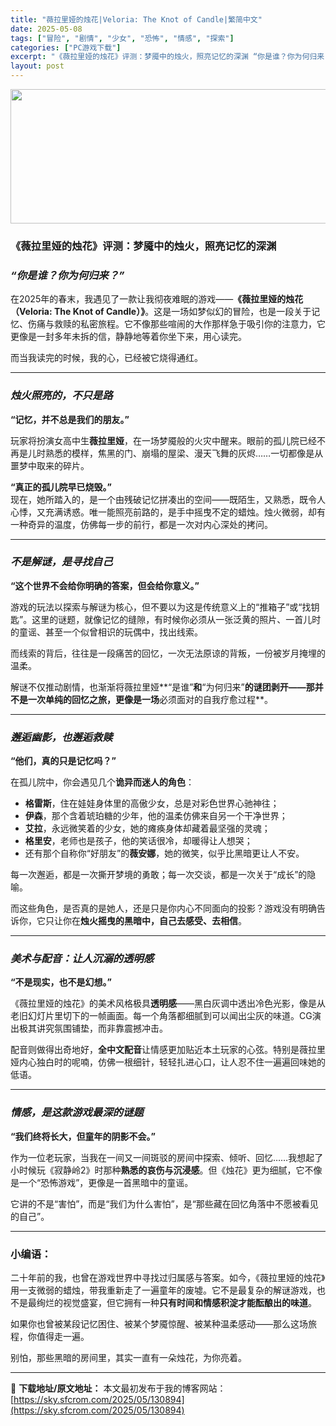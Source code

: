 ```yaml
---
title: "薇拉里娅的烛花|Veloria: The Knot of Candle|繁简中文"
date: 2025-05-08
tags: ["冒险", "剧情", "少女", "恐怖", "情感", "探索"]
categories: ["PC游戏下载"]
excerpt: "《薇拉里娅的烛花》评测：梦魇中的烛火，照亮记忆的深渊 “你是谁？你为何归来？” 在2025年的春末，我遇见了一款让我彻夜难眠的游戏——《薇拉里娅的烛花（Veloria: The Knot of Candle）》。这是一场如梦似幻的冒险，也是一段关于记忆、伤痛与救赎的私密旅程。它不像那些喧闹的大作那样&hellip;"
layout: post
---
```


<img class="aligncenter size-full wp-image-130895" src="https://sky.sfcrom.com/wp-content/uploads/2025/05/2025050801134945.webp" alt="" width="660" height="215" />
<h3 data-start="73" data-end="105">《薇拉里娅的烛花》评测：<strong data-start="87" data-end="105">梦魇中的烛火，照亮记忆的深渊</strong></h3>
<h3 class="" data-start="107" data-end="129"><em data-start="111" data-end="129"><strong data-start="112" data-end="128">“你是谁？你为何归来？”</strong></em></h3>
<p class="" data-start="131" data-end="283">在2025年的春末，我遇见了一款让我彻夜难眠的游戏——<strong data-start="158" data-end="200">《薇拉里娅的烛花（Veloria: The Knot of Candle）》</strong>。这是一场如梦似幻的冒险，也是一段关于记忆、伤痛与救赎的私密旅程。它不像那些喧闹的大作那样急于吸引你的注意力，它更像是一封多年未拆的信，静静地等着你坐下来，用心读完。</p>
<p class="" data-start="285" data-end="307">而当我读完的时候，我的心，已经被它烧得通红。</p>


<hr class="" data-start="309" data-end="312" />

<h3 class="" data-start="314" data-end="336"><em data-start="318" data-end="334"><strong data-start="319" data-end="333">烛火照亮的，不只是路</strong></em></h3>
<p class="" data-start="337" data-end="356"><strong data-start="337" data-end="356">“记忆，并不总是我们的朋友。”</strong></p>
<p class="" data-start="358" data-end="443">玩家将扮演女高中生<strong data-start="367" data-end="375">薇拉里娅</strong>，在一场梦魇般的火灾中醒来。眼前的孤儿院已经不再是儿时熟悉的模样，焦黑的门、崩塌的屋梁、漫天飞舞的灰烬……一切都像是从噩梦中取来的碎片。</p>
<p class="" data-start="445" data-end="567"><strong data-start="445" data-end="462">“真正的孤儿院早已烧毁。”</strong><br data-start="462" data-end="465" />现在，她所踏入的，是一个由残破记忆拼凑出的空间——既陌生，又熟悉，既令人心悸，又充满诱惑。唯一能照亮前路的，是手中摇曳不定的蜡烛。烛火微弱，却有一种奇异的温度，仿佛每一步的前行，都是一次对内心深处的拷问。</p>


<hr class="" data-start="569" data-end="572" />

<h3 class="" data-start="574" data-end="596"><em data-start="578" data-end="594"><strong data-start="579" data-end="593">不是解谜，是寻找自己</strong></em></h3>
<p class="" data-start="597" data-end="624"><strong data-start="597" data-end="624">“这个世界不会给你明确的答案，但会给你意义。”</strong></p>
<p class="" data-start="626" data-end="721">游戏的玩法以探索与解谜为核心，但不要以为这是传统意义上的“推箱子”或“找钥匙”。这里的谜题，就像记忆的缝隙，有时候你必须从一张泛黄的照片、一首儿时的童谣、甚至一个似曾相识的玩偶中，找出线索。</p>
<p class="" data-start="723" data-end="762">而线索的背后，往往是一段痛苦的回忆，一次无法原谅的背叛，一份被岁月掩埋的温柔。</p>
<p class="" data-start="764" data-end="842">解谜不仅推动剧情，也渐渐将薇拉里娅**“是谁”<strong data-start="787" data-end="792">和</strong>“为何归来”<strong data-start="798" data-end="828">的谜团剥开——那并不是一次单纯的回忆之旅，更像是一场</strong>必须面对的自我疗愈过程**。</p>


<hr class="" data-start="844" data-end="847" />

<h3 class="" data-start="849" data-end="871"><em data-start="853" data-end="869"><strong data-start="854" data-end="868">邂逅幽影，也邂逅救赎</strong></em></h3>
<p class="" data-start="872" data-end="889"><strong data-start="872" data-end="889">“他们，真的只是记忆吗？”</strong></p>
<p class="" data-start="891" data-end="916">在孤儿院中，你会遇见几个<strong data-start="903" data-end="915">诡异而迷人的角色</strong>：</p>

<ul>
 	<li data-start="920" data-end="953"><strong data-start="920" data-end="927">格雷斯</strong>，住在娃娃身体里的高傲少女，总是对彩色世界心驰神往；</li>
 	<li data-start="956" data-end="990"><strong data-start="956" data-end="962">伊森</strong>，那个含着琥珀糖的少年，他的温柔仿佛来自另一个干净世界；</li>
 	<li data-start="993" data-end="1025"><strong data-start="993" data-end="999">艾拉</strong>，永远微笑着的少女，她的瘫痪身体却藏着最坚强的灵魂；</li>
 	<li data-start="1028" data-end="1058"><strong data-start="1028" data-end="1035">格里安</strong>，老师也是孩子，他的笑话很冷，却暖得让人想哭；</li>
 	<li data-start="1061" data-end="1098">还有那个自称你“好朋友”的<strong data-start="1074" data-end="1081">薇安娜</strong>，她的微笑，似乎比黑暗更让人不安。</li>
</ul>
<p class="" data-start="1100" data-end="1138">每一次邂逅，都是一次撕开梦境的勇敢；每一次交谈，都是一次关于“成长”的隐喻。</p>
<p class="" data-start="1140" data-end="1207">而这些角色，是否真的是她人，还是只是你内心不同面向的投影？游戏没有明确告诉你，它只让你在<strong data-start="1184" data-end="1206">烛火摇曳的黑暗中，自己去感受、去相信</strong>。</p>


<hr class="" data-start="1209" data-end="1212" />

<h3 class="" data-start="1214" data-end="1240"><em data-start="1218" data-end="1238"><strong data-start="1219" data-end="1237">美术与配音：让人沉溺的透明感</strong></em></h3>
<p class="" data-start="1241" data-end="1258"><strong data-start="1241" data-end="1258">“不是现实，也不是幻想。”</strong></p>
<p class="" data-start="1260" data-end="1354">《薇拉里娅的烛花》的美术风格极具<strong data-start="1276" data-end="1283">透明感</strong>——黑白灰调中透出冷色光影，像是从老旧幻灯片里切下的一帧画面。每一个角落都细腻到可以闻出尘灰的味道。CG演出极其讲究氛围铺垫，而非靠震撼冲击。</p>
<p class="" data-start="1356" data-end="1435">配音则做得出奇地好，<strong data-start="1366" data-end="1375">全中文配音</strong>让情感更加贴近本土玩家的心弦。特别是薇拉里娅内心独白时的呢喃，仿佛一根细针，轻轻扎进心口，让人忍不住一遍遍回味她的低语。</p>


<hr class="" data-start="1437" data-end="1440" />

<h3 class="" data-start="1442" data-end="1467"><em data-start="1446" data-end="1465"><strong data-start="1447" data-end="1464">情感，是这款游戏最深的谜题</strong></em></h3>
<p class="" data-start="1468" data-end="1490"><strong data-start="1468" data-end="1490">“我们终将长大，但童年的阴影不会。”</strong></p>
<p class="" data-start="1492" data-end="1590">作为一位老玩家，当我在一间又一间斑驳的房间中探索、倾听、回忆……我想起了小时候玩《寂静岭2》时那种<strong data-start="1541" data-end="1554">熟悉的哀伤与沉浸感</strong>。但《烛花》更为细腻，它不像是一个“恐怖游戏”，更像是一首黑暗中的童谣。</p>
<p class="" data-start="1592" data-end="1635">它讲的不是“害怕”，而是“我们为什么害怕”，是“那些藏在回忆角落中不愿被看见的自己”。</p>


<hr class="" data-start="1637" data-end="1640" />

<h3 class="" data-start="1642" data-end="1656"><strong data-start="1646" data-end="1654">小编语：</strong></h3>
<p class="" data-start="1657" data-end="1769">二十年前的我，也曾在游戏世界中寻找过归属感与答案。如今，《薇拉里娅的烛花》用一支微弱的蜡烛，带我重新走了一遍童年的废墟。它不是最复杂的解谜游戏，也不是最绚烂的视觉盛宴，但它拥有一种<strong data-start="1747" data-end="1768">只有时间和情感积淀才能酝酿出的味道</strong>。</p>
<p class="" data-start="1771" data-end="1815">如果你也曾被某段记忆困住、被某个梦魇惊醒、被某种温柔感动——那么这场旅程，你值得走一遍。</p>
<p class="" data-start="1817" data-end="1844">别怕，那些黑暗的房间里，其实一直有一朵烛花，为你亮着。</p>

---
📖 **下载地址/原文地址：** 本文最初发布于我的博客网站：[https://sky.sfcrom.com/2025/05/130894](https://sky.sfcrom.com/2025/05/130894)

